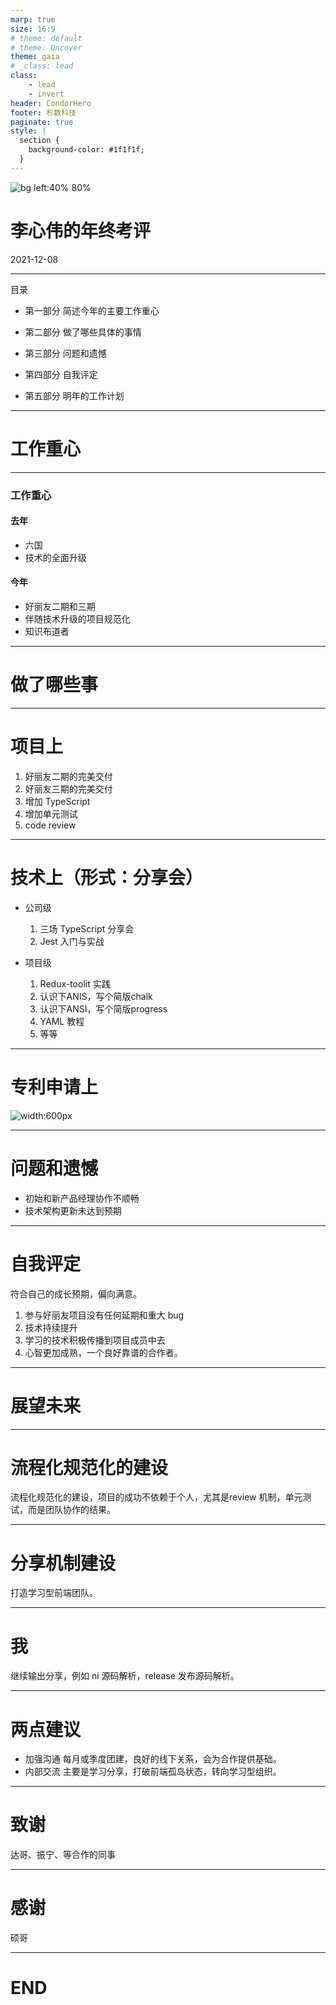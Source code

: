 ```yaml
---
marp: true
size: 16:9
# theme: default
# theme: Uncover
theme: gaia
# _class: lead
class:
    - lead
    - invert
header: CondorHero
footer: 杉数科技
paginate: true
style: |
  section {
    background-color: #1f1f1f;
  }
---
```


<style>
  /* https://github.com/marp-team/marpit/issues/137#issuecomment-524175560 */
  section.column {
    overflow: visible;
    display: grid;
    grid-template-columns: repeat(2, 1fr);
    grid-template-rows: 110px auto;
    grid-template-areas:
        "slideheading slideheading"
        "leftpanel rightpanel";
  }

  section.column h3,
  section.column .ldiv,
  section.column .rdiv {
    border: 1.5pt dashed dimgray;
    padding: 0 25pt;
  }
  section.column h3 {
      grid-area: slideheading;
      line-height: 110px;
      font-size: 50px;
      text-align: center;
  }
  section.column .ldiv { grid-area: leftpanel; }
  section.column .rdiv { grid-area: rightpanel; }
</style>

![bg left:40% 80%](https://github.com/condorheroblog/review-work/assets/47056890/162c0db7-37ef-4e62-b1cd-08229b9214c9)

# 李心伟的年终考评

2021-12-08

---

目录

- 第一部分 简述今年的主要工作重心

- 第二部分 做了哪些具体的事情

- 第三部分 问题和遗憾

- 第四部分 自我评定

- 第五部分 明年的工作计划

---

# <!--fit-->工作重心

---

### 工作重心
<!-- _class: column -->

<div class=ldiv>

#### 去年
  - 六国
  - 技术的全面升级
</div>

<div class=rdiv>

#### 今年
  - 好丽友二期和三期
  - 伴随技术升级的项目规范化
  - 知识布道者
</div>

---
# <!--fit--> 做了哪些事

---

# 项目上

1. 好丽友二期的完美交付
2. 好丽友三期的完美交付
3. 增加 TypeScript
4. 增加单元测试
5. code review

---

# 技术上（形式：分享会）

- 公司级

  1. 三场 TypeScript 分享会
  2. Jest 入门与实战

- 项目级

  1. Redux-toolit 实践
  2. 认识下ANIS，写个简版chalk
  3. 认识下ANSI，写个简版progress
  4. YAML 教程
  5. 等等

---

# 专利申请上

![ width:600px](https://github.com/condorheroblog/review-work/assets/47056890/f3f08aa5-1239-4f7b-9fec-c2a9cb8b6716)

---

# 问题和遗憾

- 初始和新产品经理协作不顺畅
- 技术架构更新未达到预期
---
# 自我评定

符合自己的成长预期，偏向满意。

1. 参与好丽友项目没有任何延期和重大 bug
2. 技术持续提升
3. 学习的技术积极传播到项目成员中去
4. 心智更加成熟，一个良好靠谱的合作者。

---

# <!--fit--> 展望未来
---

# 流程化规范化的建设

流程化规范化的建设，项目的成功不依赖于个人，尤其是review 机制，单元测试，而是团队协作的结果。

---
# 分享机制建设

打造学习型前端团队。

---
# 我

继续输出分享，例如 ni 源码解析，release 发布源码解析。

---

# 两点建议

- 加强沟通
  每月或季度团建，良好的线下关系，会为合作提供基础。
- 内部交流
  主要是学习分享，打破前端孤岛状态，转向学习型组织。

---

# 致谢

达哥、振宁、等合作的同事

---

# 感谢

硕哥

---

# END
